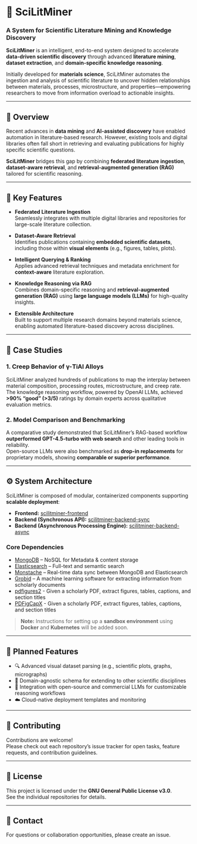 # 🧠 SciLitMiner
### A System for Scientific Literature Mining and Knowledge Discovery

**SciLitMiner** is an intelligent, end-to-end system designed to accelerate **data-driven scientific discovery** through advanced **literature mining**, **dataset extraction**, and **domain-specific knowledge reasoning**.

Initially developed for **materials science**, SciLitMiner automates the ingestion and analysis of scientific literature to uncover hidden relationships between materials, processes, microstructure, and properties—empowering researchers to move from information overload to actionable insights.

---

## 🚀 Overview

Recent advances in **data mining** and **AI-assisted discovery** have enabled automation in literature-based research. However, existing tools and digital libraries often fall short in retrieving and evaluating publications for highly specific scientific questions.

**SciLitMiner** bridges this gap by combining **federated literature ingestion**, **dataset-aware retrieval**, and **retrieval-augmented generation (RAG)** tailored for scientific reasoning.

---

## 🧩 Key Features

- **Federated Literature Ingestion**  
  Seamlessly integrates with multiple digital libraries and repositories for large-scale literature collection.

- **Dataset-Aware Retrieval**  
  Identifies publications containing **embedded scientific datasets**, including those within **visual elements** (e.g., figures, tables, plots).

- **Intelligent Querying & Ranking**  
  Applies advanced retrieval techniques and metadata enrichment for **context-aware** literature exploration.

- **Knowledge Reasoning via RAG**  
  Combines domain-specific reasoning and **retrieval-augmented generation (RAG)** using **large language models (LLMs)** for high-quality insights.

- **Extensible Architecture**  
  Built to support multiple research domains beyond materials science, enabling automated literature-based discovery across disciplines.

---

## 🧪 Case Studies

### 1. Creep Behavior of γ-TiAl Alloys
SciLitMiner analyzed hundreds of publications to map the interplay between material composition, processing routes, microstructure, and creep rate.  
The knowledge reasoning workflow, powered by OpenAI LLMs, achieved **>90% “good” (>3/5)** ratings by domain experts across qualitative evaluation metrics.

### 2. Model Comparison and Benchmarking
A comparative study demonstrated that SciLitMiner’s RAG-based workflow **outperformed GPT-4.5-turbo with web search** and other leading tools in reliability.  
Open-source LLMs were also benchmarked as **drop-in replacements** for proprietary models, showing **comparable or superior performance**.

---

## ⚙️ System Architecture

SciLitMiner is composed of modular, containerized components supporting **scalable deployment**:

- **Frontend:** [scilitminer-frontend](https://github.com/vipulg13/scilitminer-frontend.git)  
- **Backend (Synchronous API):** [scilitminer-backend-sync](https://github.com/vipulg13/scilitminer-backend-sync.git)  
- **Backend (Asynchronous Processing Engine):** [scilitminer-backend-async](https://github.com/vipulg13/scilitminer-backend-async.git)

### Core Dependencies
- [MongoDB](https://www.mongodb.com/) – NoSQL for Metadata & content storage  
- [Elasticsearch](https://www.elastic.co/) – Full-text and semantic search  
- [Monstache](https://rwynn.github.io/monstache/) – Real-time data sync between MongoDB and Elasticsearch
- [Grobid](https://github.com/kermitt2/grobid) – A machine learning software for extracting information from scholarly documents
- [pdfigures2](https://github.com/allenai/pdffigures2) - Given a scholarly PDF, extract figures, tables, captions, and section titles
- [PDFigCapX](https://github.com/pengyuanli/PDFigCapX) - Given a scholarly PDF, extract figures, tables, captions, and section titles

> **Note:** Instructions for setting up a **sandbox environment** using **Docker** and **Kubernetes** will be added soon.

---

## 🧱 Planned Features

- 🔍 Advanced visual dataset parsing (e.g., scientific plots, graphs, micrographs)  
- 🧩 Domain-agnostic schema for extending to other scientific disciplines  
- 🧠 Integration with open-source and commercial LLMs for customizable reasoning workflows  
- ☁️ Cloud-native deployment templates and monitoring  

---

## 🤝 Contributing

Contributions are welcome!  
Please check out each repository’s issue tracker for open tasks, feature requests, and contribution guidelines.

---

## 📜 License

This project is licensed under the **GNU General Public License v3.0**.  
See the individual repositories for details.

---

## 📧 Contact

For questions or collaboration opportunities, please create an issue.
